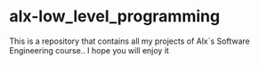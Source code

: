 # alx-low_level_programming
This is a repository that contains all my projects of Alx´s Software Engineering course..
I hope you will enjoy it

